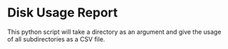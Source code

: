 # Disk Usage Report
This python script will take a directory as an argument and give the usage of all subdirectories as a CSV file.
